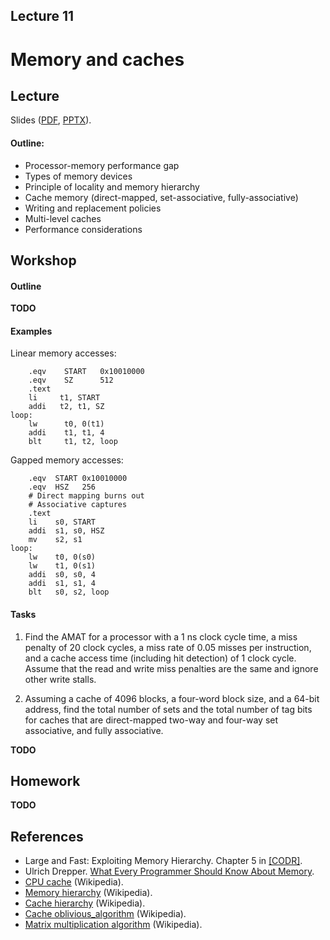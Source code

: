 Lecture 11
---

# Memory and caches

## Lecture

Slides ([PDF](CA_Lecture_11.pdf), [PPTX](CA_Lecture_11.pptx)).

#### Outline:

* Processor-memory performance gap
* Types of memory devices
* Principle of locality and memory hierarchy
* Cache memory (direct-mapped, set-associative, fully-associative)
* Writing and replacement policies
* Multi-level caches
* Performance considerations

## Workshop

#### Outline

__TODO__

#### Examples

Linear memory accesses:

```assembly
    .eqv    START   0x10010000
    .eqv    SZ      512
    .text
    li     t1, START
    addi   t2, t1, SZ
loop:
    lw      t0, 0(t1)
    addi    t1, t1, 4
    blt     t1, t2, loop
```

Gapped memory accesses:

```assembly
    .eqv  START 0x10010000
    .eqv  HSZ   256
    # Direct mapping burns out
    # Associative captures
    .text
    li    s0, START
    addi  s1, s0, HSZ
    mv    s2, s1
loop:
    lw    t0, 0(s0)
    lw    t1, 0(s1)
    addi  s0, s0, 4
    addi  s1, s1, 4
    blt   s0, s2, loop
```

#### Tasks

1. Find the AMAT for a processor with a 1 ns clock cycle time, a miss penalty of 20 clock cycles,
   a miss rate of 0.05 misses per instruction, and a cache access time (including hit detection) of 1 clock cycle.
   Assume that the read and write miss penalties are the same and ignore other write stalls.

1. Assuming a cache of 4096 blocks, a four-word block size, and a 64-bit address,
   find the total number of sets and the total number of tag bits for caches that are
   direct-mapped two-way and four-way set associative, and fully associative.

__TODO__

## Homework

__TODO__

## References

* Large and Fast: Exploiting Memory Hierarchy. Chapter 5 in [[CODR]](../../books.md). 
* Ulrich Drepper. [What Every Programmer Should Know About Memory](
  https://github.com/andrewt0301/hse-acos-course/blob/master/related/cpumemory.pdf).
* [CPU cache](https://en.wikipedia.org/wiki/CPU_cache) (Wikipedia).
* [Memory hierarchy](https://en.wikipedia.org/wiki/Memory_hierarchy) (Wikipedia).
* [Cache hierarchy](https://en.wikipedia.org/wiki/Cache_hierarchy) (Wikipedia).
* [Cache oblivious_algorithm](https://en.wikipedia.org/wiki/Cache-oblivious_algorithm) (Wikipedia).
* [Matrix multiplication algorithm](https://en.wikipedia.org/wiki/Matrix_multiplication_algorithm) (Wikipedia).
